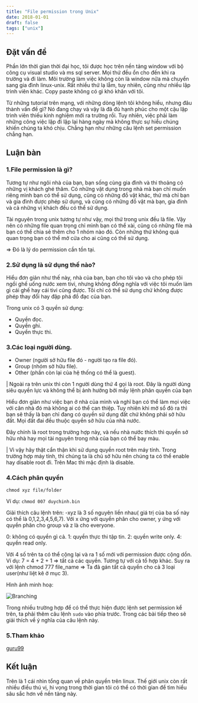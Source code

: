 ```yaml
---
title: "File permission trong Unix"
date: 2018-01-01
draft: false
tags: ["unix"]
---
```


## Đặt vấn đề

Phần lớn thời gian thời đại học, tôi được học trên nền tảng window với bộ công cụ visual studio và ms sql server. Mọi thứ đều ổn cho đến khi ra trường và đi làm. Môi trường làm việc không còn là window nữa mà chuyển sang gia đình linux-unix. Rất nhiều thứ lạ lẫm, tuy nhiên, cũng như nhiều lập trình viên khác. Copy paste không có gì khó khăn với tôi.

Từ những tutorial trên mạng, với những dòng lệnh tôi không hiểu, nhưng đâu thành vấn đề gì? Nó đang chạy và vậy là đã đủ hạnh phúc cho một cậu lập trình viên thiếu kinh nghiệm mới ra trường rồi. Tuy nhiên, việc phải làm những công việc lặp đi lặp lại hàng ngày mà không thực sự hiểu chúng khiến chúng ta khó chịu. Chẳng hạn như những câu lệnh set permission chẳng hạn.

## Luận bàn

### 1.File permission là gì?

Tương tự như ngôi nhà của bạn, bạn sống cùng gia đình và thi thoảng có những vị khách ghé thăm. Có những vật dụng trong nhà mà bạn chỉ muốn riêng mình bạn có thể sử dụng, cũng có những đồ vật khác, thứ mà chỉ bạn và gia đình được phép sử dụng, và cũng có những đồ vật mà bạn, gia đình và cả những vị khách đều có thể sử dụng.

Tài nguyên trong unix tương tự như vậy, mọi thứ trong unix đều là file. Vậy nên có những file quan trọng chỉ mình bạn có thể xài, cũng có những file mà bạn có thể chia sẻ thêm cho 1 nhóm nào đó. Còn những thứ không quá quan trọng bạn có thể mở cửa cho ai cũng có thể sử dụng.

=> Đó là lý do permission cần tồn tại.

### 2.Sử dụng là sử dụng thế nào?

Hiểu đơn giản như thế này, nhà của bạn, bạn cho tôi vào và cho phép tôi ngồi ghế uống nước xem tivi, nhưng không đồng nghĩa với việc tôi muốn làm gì cái ghế hay cái tivi cũng được. Tôi chỉ có thể sử dụng chứ không được phép thay đổi hay đập phá đồ đạc của bạn.

Trong unix có 3 quyền sử dụng:

* Quyền đọc.
* Quyền ghi.
* Quyền thực thi.

### 3.Các loại người dùng.

* Owner (người sở hữu file đó - người tạo ra file đó).
* Group (nhóm sở hữu file).
* Other (phần còn lại của hệ thống có thể là guest).

| Ngoài ra trên unix thì còn 1 người dùng thứ 4 gọi là root. Đây là người dùng siêu quyền lực và không thể bị ảnh hưởng bởi mấy lệnh phân quyền của bạn

Hiểu đơn giản như việc bạn ở nhà của mình và nghĩ bạn có thể làm mọi việc với căn nhà đó mà không ai có thể can thiệp. Tuy nhiên khi mở sổ đỏ ra thì bạn sẽ thấy là bạn chỉ đang có quyền sử dụng đất chứ không phải sở hữu đất. Mọi đất đai đều thuộc quyền sở hữu của nhà nước.

Đây chính là root trong trường hợp này, và nếu nhà nước thích thì quyền sở hữu nhà hay mọi tài nguyên trong nhà của bạn có thể bay màu.

| Vì vậy hãy thật cẩn thận khi sử dụng quyền root trên máy tính. Trong trường hợp máy tính, thì chúng ta là chủ sở hữu nên chúng ta có thể enable hay disable root đi. Trên Mac thì mặc định là disable.

### 4.Cách phân quyền

`chmod xyz file/folder`

Ví dụ:  `chmod 007 duychinh.bin`

Giải thích câu lệnh trên:
-xyz là 3 số nguyên liền nhau( giá trị của ba số này có thể là 0,1,2,3,4,5,6,7).
Với x ứng với quyền phân cho owner, y ứng với quyền phân cho group và z là cho everyone.

0: không có quyền gì cả.
1: quyền thực thi tập tin.
2: quyền write only.
4: quyền read only.

Với 4 số trên ta có thể cộng lại và ra 1 số mới với permission được cộng dồn.
Ví dụ: 7 = 4 + 2 + 1 => tất cả các quyền. Tương tự với cả tổ hợp khác.
Suy ra với lệnh chmod 777 file_name
=> Ta đã gán tất cả quyền cho cả 3 loại user(như liệt kê ở mục 3).

Hình ảnh minh hoạ:

![Branching](http://www.macinstruct.com/images/permissions/permissions1.png)

Trong nhiều trường hợp để có thể thực hiện được lệnh set permission kể trên, ta phải thêm câu lệnh `sudo`
vào phía trước. Trong các bài tiếp theo sẽ giải thích về ý nghĩa của câu lệnh này.

### 5.Tham khảo

[guru99](https://www.guru99.com/file-permissions.html)

## Kết luận

Trên là 1 cái nhìn tổng quan về phân quyền trên linux. Thế giới unix còn rất nhiều điều thú vị, hi vọng trong thời gian tôi có thể có thời gian để tìm hiểu sâu sắc hơn về nền tảng này.
